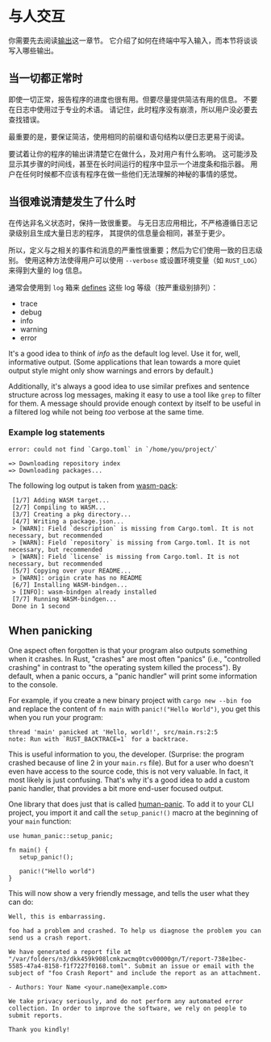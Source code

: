 # 与人交互

你需要先去阅读[输出][output]这一章节。
它介绍了如何在终端中写入输入，而本节将谈谈写入哪些输出。

[output]: ../tutorial/output_zh.html

## 当一切都正常时

即使一切正常，报告程序的进度也很有用。但要尽量提供简洁有用的信息。
不要在日志中使用过于专业的术语。
请记住，此时程序没有崩溃，所以用户没必要去查找错误。

最重要的是，要保证简洁，使用相同的前缀和语句结构以便日志更易于阅读。

要试着让你的程序的输出讲清楚它在做什么，及对用户有什么影响。
这可能涉及显示其步骤的时间线，甚至在长时间运行的程序中显示一个进度条和指示器。
用户在任何时候都不应该有程序在做一些他们无法理解的神秘的事情的感觉。

## 当很难说清楚发生了什么时

在传达非名义状态时，保持一致很重要。
与无日志应用相比，不严格遵循日志记录级别且生成大量日志的程序，
其提供的信息量会相同，甚至于更少。

所以，定义与之相关的事件和消息的严重性很重要；然后为它们使用一致的日志级别。
使用这种方法使得用户可以使用 `--verbose`
或设置环境变量（如 `RUST_LOG`）来得到大量的 log 信息。

通常会使用到 `log` 箱来 [defines][log-levels] 这些 log 等级（按严重级别排列）：

- trace
- debug
- info
- warning
- error

It's a good idea to think of _info_ as the default log level.
Use it for, well, informative output.
(Some applications that lean towards a more quiet output style
might only show warnings and errors by default.)

Additionally,
it's always a good idea to use similar prefixes
and sentence structure across log messages,
making it easy to use a tool like `grep` to filter for them.
A message should provide enough context by itself
to be useful in a filtered log
while not being *too* verbose at the same time.

[log-levels]: https://docs.rs/log/0.4.4/log/enum.Level.html

### Example log statements

```console
error: could not find `Cargo.toml` in `/home/you/project/`
```

```console
=> Downloading repository index
=> Downloading packages...
```

The following log output is taken from [wasm-pack]:

```console
 [1/7] Adding WASM target...
 [2/7] Compiling to WASM...
 [3/7] Creating a pkg directory...
 [4/7] Writing a package.json...
 > [WARN]: Field `description` is missing from Cargo.toml. It is not necessary, but recommended
 > [WARN]: Field `repository` is missing from Cargo.toml. It is not necessary, but recommended
 > [WARN]: Field `license` is missing from Cargo.toml. It is not necessary, but recommended
 [5/7] Copying over your README...
 > [WARN]: origin crate has no README
 [6/7] Installing WASM-bindgen...
 > [INFO]: wasm-bindgen already installed
 [7/7] Running WASM-bindgen...
 Done in 1 second
```

## When panicking

One aspect often forgotten is that
your program also outputs something when it crashes.
In Rust, "crashes" are most often "panics"
(i.e., "controlled crashing"
in contrast to "the operating system killed the process").
By default,
when a panic occurs,
a "panic handler" will print some information to the console.

For example,
if you create a new binary project
with `cargo new --bin foo`
and replace the content of `fn main` with `panic!("Hello World")`,
you get this when you run your program:

```console
thread 'main' panicked at 'Hello, world!', src/main.rs:2:5
note: Run with `RUST_BACKTRACE=1` for a backtrace.
```

This is useful information to you, the developer.
(Surprise: the program crashed because of line 2 in your `main.rs` file).
But for a user who doesn't even have access to the source code,
this is not very valuable.
In fact, it most likely is just confusing.
That's why it's a good idea to add a custom panic handler,
that provides a bit more end-user focused output.

One library that does just that is called [human-panic].
To add it to your CLI project,
you import it
and call the `setup_panic!()` macro
at the beginning of your `main` function:

```rust,ignore
use human_panic::setup_panic;

fn main() {
   setup_panic!();

   panic!("Hello world")
}
```

This will now show a very friendly message,
and tells the user what they can do:

```console
Well, this is embarrassing.

foo had a problem and crashed. To help us diagnose the problem you can send us a crash report.

We have generated a report file at "/var/folders/n3/dkk459k908lcmkzwcmq0tcv00000gn/T/report-738e1bec-5585-47a4-8158-f1f7227f0168.toml". Submit an issue or email with the subject of "foo Crash Report" and include the report as an attachment.

- Authors: Your Name <your.name@example.com>

We take privacy seriously, and do not perform any automated error collection. In order to improve the software, we rely on people to submit reports.

Thank you kindly!
```

[human-panic]: https://crates.io/crates/human-panic
[wasm-pack]: https://crates.io/crates/wasm-pack
